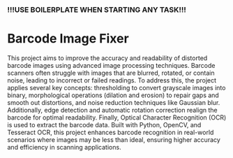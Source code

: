 ### !!!USE BOILERPLATE WHEN STARTING ANY TASK!!!

# Barcode Image Fixer

This project aims to improve the accuracy and readability of distorted barcode images using advanced image processing techniques. Barcode scanners often struggle with images that are blurred, rotated, or contain noise, leading to incorrect or failed readings. To address this, the project applies several key concepts: thresholding to convert grayscale images into binary, morphological operations (dilation and erosion) to repair gaps and smooth out distortions, and noise reduction techniques like Gaussian blur. Additionally, edge detection and automatic rotation correction realign the barcode for optimal readability. Finally, Optical Character Recognition (OCR) is used to extract the barcode data. Built with Python, OpenCV, and Tesseract OCR, this project enhances barcode recognition in real-world scenarios where images may be less than ideal, ensuring higher accuracy and efficiency in scanning applications.
